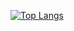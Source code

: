 [![Top Langs](https://github-readme-stats.vercel.app/api/top-langs/?username=medvezhonokok&layout=compact)](https://github.com/anuraghazra/github-readme-stats)
